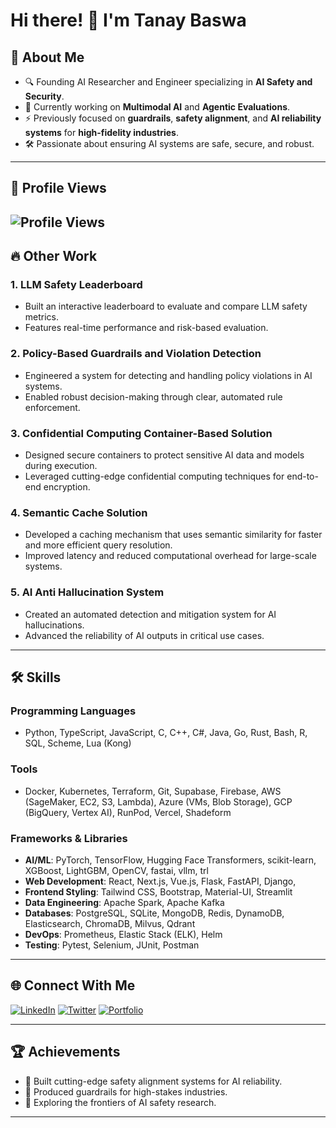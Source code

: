 # Hi there! 👋 I'm Tanay Baswa

## 🚀 About Me
- 🔍 Founding AI Researcher and Engineer specializing in **AI Safety and Security**.
- 🌱 Currently working on **Multimodal AI** and **Agentic Evaluations**.
- ⚡ Previously focused on **guardrails**, **safety alignment**, and **AI reliability systems** for **high-fidelity industries**.
- 🛠 Passionate about ensuring AI systems are safe, secure, and robust.

---
## 👀 Profile Views

![Profile Views](https://komarev.com/ghpvc/?username=tanaybaswa&style=flat-square&color=blue)
---

## 🔥 Other Work

### **1. LLM Safety Leaderboard**
- Built an interactive leaderboard to evaluate and compare LLM safety metrics.
- Features real-time performance and risk-based evaluation.

### **2. Policy-Based Guardrails and Violation Detection**
- Engineered a system for detecting and handling policy violations in AI systems.
- Enabled robust decision-making through clear, automated rule enforcement.

### **3. Confidential Computing Container-Based Solution**
- Designed secure containers to protect sensitive AI data and models during execution.
- Leveraged cutting-edge confidential computing techniques for end-to-end encryption.

### **4. Semantic Cache Solution**
- Developed a caching mechanism that uses semantic similarity for faster and more efficient query resolution.
- Improved latency and reduced computational overhead for large-scale systems.

### **5. AI Anti Hallucination System**
- Created an automated detection and mitigation system for AI hallucinations.
- Advanced the reliability of AI outputs in critical use cases.

---

## 🛠️ Skills
### **Programming Languages**
- Python, TypeScript, JavaScript, C, C++, C#, Java, Go, Rust, Bash, R, SQL, Scheme, Lua (Kong)

### **Tools**
- Docker, Kubernetes, Terraform, Git, Supabase, Firebase, AWS (SageMaker, EC2, S3, Lambda), Azure (VMs, Blob Storage), GCP (BigQuery, Vertex AI), RunPod, Vercel, Shadeform

### **Frameworks & Libraries**
- **AI/ML**: PyTorch, TensorFlow, Hugging Face Transformers, scikit-learn, XGBoost, LightGBM, OpenCV, fastai, vllm, trl
- **Web Development**: React, Next.js, Vue.js, Flask, FastAPI, Django,
- **Frontend Styling**: Tailwind CSS, Bootstrap, Material-UI, Streamlit
- **Data Engineering**: Apache Spark, Apache Kafka
- **Databases**: PostgreSQL, SQLite, MongoDB, Redis, DynamoDB, Elasticsearch, ChromaDB, Milvus, Qdrant
- **DevOps**: Prometheus, Elastic Stack (ELK), Helm
- **Testing**: Pytest, Selenium, JUnit, Postman

---

## 🌐 Connect With Me
[![LinkedIn](https://img.shields.io/badge/-LinkedIn-blue?style=flat-square&logo=linkedin)](https://www.linkedin.com/in/tanaybaswa/)
[![Twitter](https://img.shields.io/badge/-Twitter-blue?style=flat-square&logo=twitter)](https://twitter.com/Tanay_Baswa)
[![Portfolio](https://img.shields.io/badge/-Portfolio-black?style=flat-square&logo=portfolio)](your-portfolio-link)

---

## 🏆 Achievements
- 🚀 Built cutting-edge safety alignment systems for AI reliability.
- 🌟 Produced guardrails for high-stakes industries.
- 📖 Exploring the frontiers of AI safety research.

---
